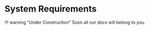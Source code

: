 System Requirements
===================

!!! warning "Under Construction"
    Soon all our docs will belong to you.
